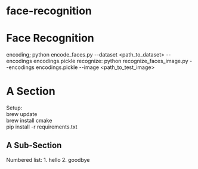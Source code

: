 # face-recognition

Face Recognition
================
encoding; python encode_faces.py --dataset <path_to_dataset> --encodings encodings.pickle
recognize: python recognize_faces_image.py --encodings encodings.pickle --image <path_to_test_image>

A Section
=========
Setup:  
brew update  
brew install cmake  
pip install -r requirements.txt
<here is a section>


A Sub-Section
-------------

<here is a subsection>
Numbered list:
1. hello
2. goodbye

